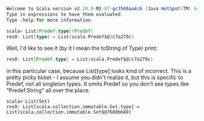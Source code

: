 ```scala
Welcome to Scala version v2.10.0-M2-87-gc3569aa4c6 (Java HotSpot(TM) 64-Bit Server VM, Java 1.6.0_25).
Type in expressions to have them evaluated.
Type :help for more information.

scala> List[Predef.type](Predef)
res0: List[type] = List(scala.Predef$@3c7a279c)
```
Well, I'd like to see it (by it I mean the toString of Type) print:

```scala
res0: List[Predef.type] = List(scala.Predef$@3c7a279c)
```

in this particular case, because List[type] looks kind of incorrect.
This is a pretty picky ticket - I assume you didn't realize it, but this is specific to Predef, not all singleton types.  It omits Predef so you don't see types like "Predef.String" all over the place.
```
scala> List(Set)
res0: List[scala.collection.immutable.Set.type] = List(scala.collection.immutable.Set$@768dbb49)
```
